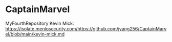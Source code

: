 # CaptainMarvel
MyFourthRepository
Kevin Mick: https://isolate.menlosecurity.com/https://github.com/jyang256/CaptainMarvel/blob/main/kevin-mick.md
